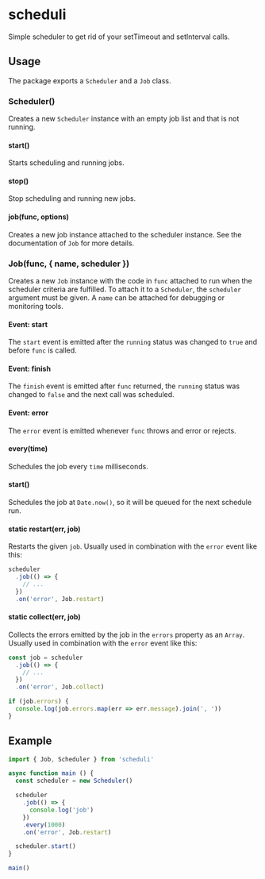 # scheduli

Simple scheduler to get rid of your setTimeout and setInterval calls.

## Usage

The package exports a `Scheduler` and a `Job` class.

### Scheduler()

Creates a new `Scheduler` instance with an empty job list and that is not running.

#### start()

Starts scheduling and running jobs.

#### stop()

Stop scheduling and running new jobs.

#### job(func, options)

Creates a new job instance attached to the scheduler instance.
See the documentation of `Job` for more details.

### Job(func, { name, scheduler })

Creates a new `Job` instance with the code in `func` attached to run when the scheduler criteria are fulfilled.
To attach it to a `Scheduler`, the `scheduler` argument must be given.
A `name` can be attached for debugging or monitoring tools.

#### Event: start

The `start` event is emitted after the `running` status was changed to `true` and before `func` is called.

#### Event: finish

The `finish` event is emitted after `func` returned, the `running` status was changed to `false` and the next call was scheduled.

#### Event: error

The `error` event is emitted whenever `func` throws and error or rejects.

#### every(time)

Schedules the job every `time` milliseconds.

#### start()

Schedules the job at `Date.now()`, so it will be queued for the next schedule run.

#### static restart(err, job)

Restarts the given `job`.
Usually used in combination with the `error` event like this:

```javascript
scheduler
  .job(() => {
    // ...
  })
  .on('error', Job.restart)
```

#### static collect(err, job)

Collects the errors emitted by the job in the `errors` property as an `Array`.
Usually used in combination with the `error` event like this:

```javascript
const job = scheduler
  .job(() => {
    // ...
  })
  .on('error', Job.collect)

if (job.errors) {
  console.log(job.errors.map(err => err.message).join(', '))
}
```

## Example

```javascript
import { Job, Scheduler } from 'scheduli'

async function main () {
  const scheduler = new Scheduler()

  scheduler
    .job(() => {
      console.log('job')
    })
    .every(1000)
    .on('error', Job.restart)

  scheduler.start()
}

main()
```
